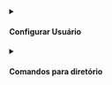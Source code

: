 
<div align="">
  <details>
        <summary> <h4> Configurar Usuário </h2> </summary>

Para ver as configurações do Git digite o comando abaixo

~~~
git config –-list
~~~

----

#### add email:

~~~
git config -–global user.email youremail@email.com
~~~

#### add username:

~~~
git config -–global user.name youruserNameGithub
~~~

### Remover email e nickname
      

### Para remover usuário e email:

#### Remover o email:
~~~
git config -–global -–unset user.email 
~~~

#### Remover o nickname:
~~~
git config -–global -–unset user.name 
~~~ 

<!-- #### Para substituir o nome de usuário e e-mail, basta usar o comando acima ou ir até o arquivo .gitconfig e alterar o nome e o e-mail  -->

</details>
</div>


<div align="">
  <details>
        <summary> <h4> Comandos para diretório </h4> </summary>          
<div align="left">
          
listar as pastas:
~~~git       
ls
~~~

abrir o diretório   
~~~git       
cd nomedapasta/
~~~

criar diretório :
~~~git
mkdir nomedapastaparacriar
~~~

Ver diretório oculto:
~~~git
ls -a
~~~
          
</div>
</details>
</div>
